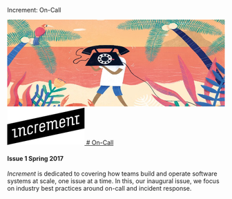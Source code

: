 Increment: On-Call

![On-Call](../_resources/7aa39930617350cc081d08912b5afbc6.jpg)
[![Increment](../_resources/c4872c7f715c71a07095e0dafe82bf39.png) # On-Call]()

#### Issue 1  Spring 2017

*Increment* is dedicated to covering how teams build and operate software systems at scale, one issue at a time. In this, our inaugural issue, we focus on industry best practices around on-call and incident response.